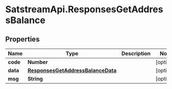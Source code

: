 # SatstreamApi.ResponsesGetAddressBalance

## Properties
Name | Type | Description | Notes
------------ | ------------- | ------------- | -------------
**code** | **Number** |  | [optional] 
**data** | [**ResponsesGetAddressBalanceData**](ResponsesGetAddressBalanceData.md) |  | [optional] 
**msg** | **String** |  | [optional] 


